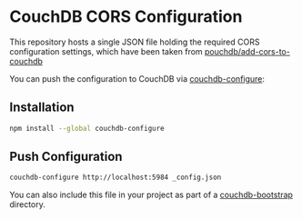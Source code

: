 # CouchDB CORS Configuration
This repository hosts a single JSON file holding the required CORS configuration
settings, which have been taken from
[pouchdb/add-cors-to-couchdb](https://github.com/pouchdb/add-cors-to-couchdb)

You can push the configuration to CouchDB via
[couchdb-configure](https://github.com/eHealthAfrica/couchdb-configure):

## Installation
```sh
npm install --global couchdb-configure
```

## Push Configuration
```sh
couchdb-configure http://localhost:5984 _config.json
```

You can also include this file in your project as part of a
[couchdb-bootstrap](https://github.com/eHealthAfrica/couchdb-bootstrap)
directory.
